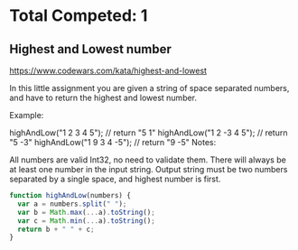 # Total Competed: 1

## Highest and Lowest number

https://www.codewars.com/kata/highest-and-lowest

In this little assignment you are given a string of space separated numbers, and have to return the highest and lowest number.

Example:

highAndLow("1 2 3 4 5"); // return "5 1"
highAndLow("1 2 -3 4 5"); // return "5 -3"
highAndLow("1 9 3 4 -5"); // return "9 -5"
Notes:

All numbers are valid Int32, no need to validate them.
There will always be at least one number in the input string.
Output string must be two numbers separated by a single space, and highest number is first.

```javascript
function highAndLow(numbers) {
  var a = numbers.split(" ");
  var b = Math.max(...a).toString();
  var c = Math.min(...a).toString();
  return b + " " + c;
}
```
